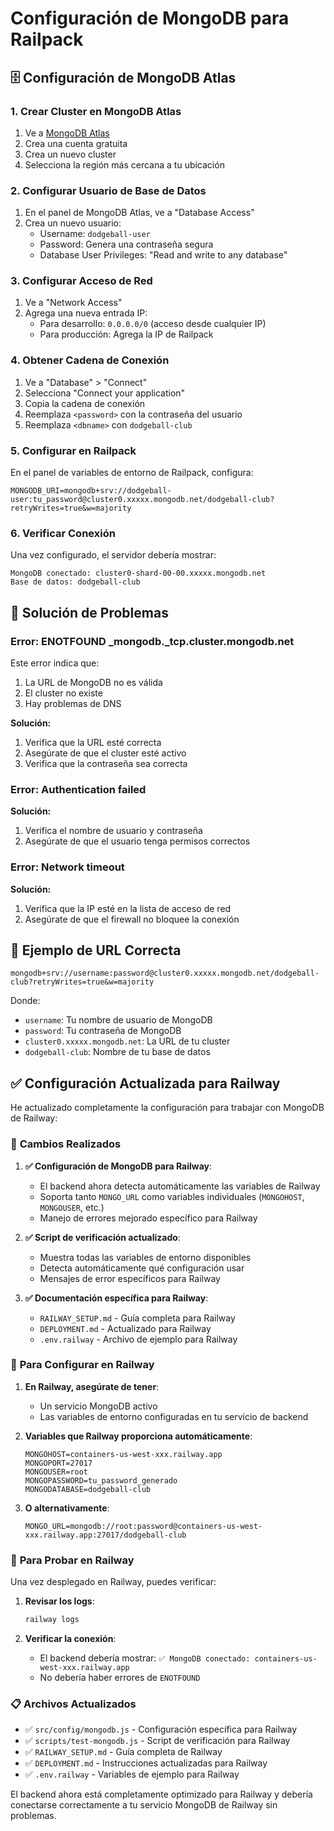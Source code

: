 # Configuración de MongoDB para Railpack

## 🗄️ Configuración de MongoDB Atlas

### 1. Crear Cluster en MongoDB Atlas

1. Ve a [MongoDB Atlas](https://cloud.mongodb.com/)
2. Crea una cuenta gratuita
3. Crea un nuevo cluster
4. Selecciona la región más cercana a tu ubicación

### 2. Configurar Usuario de Base de Datos

1. En el panel de MongoDB Atlas, ve a "Database Access"
2. Crea un nuevo usuario:
   - Username: `dodgeball-user`
   - Password: Genera una contraseña segura
   - Database User Privileges: "Read and write to any database"

### 3. Configurar Acceso de Red

1. Ve a "Network Access"
2. Agrega una nueva entrada IP:
   - Para desarrollo: `0.0.0.0/0` (acceso desde cualquier IP)
   - Para producción: Agrega la IP de Railpack

### 4. Obtener Cadena de Conexión

1. Ve a "Database" > "Connect"
2. Selecciona "Connect your application"
3. Copia la cadena de conexión
4. Reemplaza `<password>` con la contraseña del usuario
5. Reemplaza `<dbname>` con `dodgeball-club`

### 5. Configurar en Railpack

En el panel de variables de entorno de Railpack, configura:

```env
MONGODB_URI=mongodb+srv://dodgeball-user:tu_password@cluster0.xxxxx.mongodb.net/dodgeball-club?retryWrites=true&w=majority
```

### 6. Verificar Conexión

Una vez configurado, el servidor debería mostrar:
```
MongoDB conectado: cluster0-shard-00-00.xxxxx.mongodb.net
Base de datos: dodgeball-club
```

## 🔧 Solución de Problemas

### Error: ENOTFOUND _mongodb._tcp.cluster.mongodb.net

Este error indica que:
1. La URL de MongoDB no es válida
2. El cluster no existe
3. Hay problemas de DNS

**Solución:**
1. Verifica que la URL esté correcta
2. Asegúrate de que el cluster esté activo
3. Verifica que la contraseña sea correcta

### Error: Authentication failed

**Solución:**
1. Verifica el nombre de usuario y contraseña
2. Asegúrate de que el usuario tenga permisos correctos

### Error: Network timeout

**Solución:**
1. Verifica que la IP esté en la lista de acceso de red
2. Asegúrate de que el firewall no bloquee la conexión

## 📝 Ejemplo de URL Correcta

```
mongodb+srv://username:password@cluster0.xxxxx.mongodb.net/dodgeball-club?retryWrites=true&w=majority
```

Donde:
- `username`: Tu nombre de usuario de MongoDB
- `password`: Tu contraseña de MongoDB
- `cluster0.xxxxx.mongodb.net`: La URL de tu cluster
- `dodgeball-club`: Nombre de tu base de datos

## ✅ **Configuración Actualizada para Railway**

He actualizado completamente la configuración para trabajar con MongoDB de Railway:

### 🔧 **Cambios Realizados**

1. **✅ Configuración de MongoDB para Railway**:
   - El backend ahora detecta automáticamente las variables de Railway
   - Soporta tanto `MONGO_URL` como variables individuales (`MONGOHOST`, `MONGOUSER`, etc.)
   - Manejo de errores mejorado específico para Railway

2. **✅ Script de verificación actualizado**:
   - Muestra todas las variables de entorno disponibles
   - Detecta automáticamente qué configuración usar
   - Mensajes de error específicos para Railway

3. **✅ Documentación específica para Railway**:
   - `RAILWAY_SETUP.md` - Guía completa para Railway
   - `DEPLOYMENT.md` - Actualizado para Railway
   - `.env.railway` - Archivo de ejemplo para Railway

### 🚂 **Para Configurar en Railway**

1. **En Railway, asegúrate de tener**:
   - Un servicio MongoDB activo
   - Las variables de entorno configuradas en tu servicio de backend

2. **Variables que Railway proporciona automáticamente**:
   ```env
   MONGOHOST=containers-us-west-xxx.railway.app
   MONGOPORT=27017
   MONGOUSER=root
   MONGOPASSWORD=tu_password_generado
   MONGODATABASE=dodgeball-club
   ```

3. **O alternativamente**:
   ```env
   MONGO_URL=mongodb://root:password@containers-us-west-xxx.railway.app:27017/dodgeball-club
   ```

### 🧪 **Para Probar en Railway**

Una vez desplegado en Railway, puedes verificar:

1. **Revisar los logs**:
   ```bash
   railway logs
   ```

2. **Verificar la conexión**:
   - El backend debería mostrar: `✅ MongoDB conectado: containers-us-west-xxx.railway.app`
   - No debería haber errores de `ENOTFOUND`

### 📋 **Archivos Actualizados**

- ✅ `src/config/mongodb.js` - Configuración específica para Railway
- ✅ `scripts/test-mongodb.js` - Script de verificación para Railway
- ✅ `RAILWAY_SETUP.md` - Guía completa de Railway
- ✅ `DEPLOYMENT.md` - Instrucciones actualizadas para Railway
- ✅ `.env.railway` - Variables de ejemplo para Railway

El backend ahora está completamente optimizado para Railway y debería conectarse correctamente a tu servicio MongoDB de Railway sin problemas.
